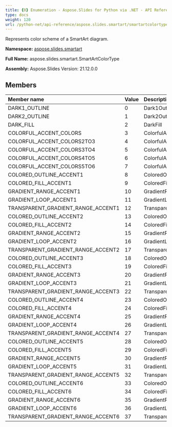 ```yaml
---
title: {0} Enumeration - Aspose.Slides for Python via .NET - API Reference
type: docs
weight: 120
url: /python-net/api-reference/aspose.slides.smartart/smartartcolortype/
---
```


Represents color scheme of a SmartArt diagram.

**Namespace:** [aspose.slides.smartart](/python-net/api-reference/aspose.slides.smartart/)

**Full Name:** aspose.slides.smartart.SmartArtColorType

**Assembly:**  Aspose.Slides Version: 21.12.0.0

## **Members**
|**Member name**|**Value**|**Description**|
| :- | :- | :- |
|DARK1_OUTLINE|0|Dark1Outline|
|DARK2_OUTLINE|1|Dark2Outline|
|DARK_FILL|2|DarkFill|
|COLORFUL_ACCENT_COLORS|3|ColorfulAccentColors|
|COLORFUL_ACCENT_COLORS2TO3|4|ColorfulAccentColors2to3|
|COLORFUL_ACCENT_COLORS3TO4|5|ColorfulAccentColors3to4|
|COLORFUL_ACCENT_COLORS4TO5|6|ColorfulAccentColors4to5|
|COLORFUL_ACCENT_COLORS5TO6|7|ColorfulAccentColors5to6|
|COLORED_OUTLINE_ACCENT1|8|ColoredOutlineAccent1|
|COLORED_FILL_ACCENT1|9|ColoredFillAccent1|
|GRADIENT_RANGE_ACCENT1|10|GradientRangeAccent1|
|GRADIENT_LOOP_ACCENT1|11|GradientLoopAccent1|
|TRANSPARENT_GRADIENT_RANGE_ACCENT1|12|TransparentGradientRangeAccent1|
|COLORED_OUTLINE_ACCENT2|13|ColoredOutlineAccent2|
|COLORED_FILL_ACCENT2|14|ColoredFillAccent2|
|GRADIENT_RANGE_ACCENT2|15|GradientRangeAccent2|
|GRADIENT_LOOP_ACCENT2|16|GradientLoopAccent2|
|TRANSPARENT_GRADIENT_RANGE_ACCENT2|17|TransparentGradientRangeAccent2|
|COLORED_OUTLINE_ACCENT3|18|ColoredOutlineAccent3|
|COLORED_FILL_ACCENT3|19|ColoredFillAccent3|
|GRADIENT_RANGE_ACCENT3|20|GradientRangeAccent3|
|GRADIENT_LOOP_ACCENT3|21|GradientLoopAccent3|
|TRANSPARENT_GRADIENT_RANGE_ACCENT3|22|TransparentGradientRangeAccent3|
|COLORED_OUTLINE_ACCENT4|23|ColoredOutlineAccent4|
|COLORED_FILL_ACCENT4|24|ColoredFillAccent4|
|GRADIENT_RANGE_ACCENT4|25|GradientRangeAccent4|
|GRADIENT_LOOP_ACCENT4|26|GradientLoopAccent4|
|TRANSPARENT_GRADIENT_RANGE_ACCENT4|27|TransparentGradientRangeAccent4|
|COLORED_OUTLINE_ACCENT5|28|ColoredOutlineAccent5|
|COLORED_FILL_ACCENT5|29|ColoredFillAccent5|
|GRADIENT_RANGE_ACCENT5|30|GradientRangeAccent5|
|GRADIENT_LOOP_ACCENT5|31|GradientLoopAccent5|
|TRANSPARENT_GRADIENT_RANGE_ACCENT5|32|TransparentGradientRangeAccent5|
|COLORED_OUTLINE_ACCENT6|33|ColoredOutlineAccent6|
|COLORED_FILL_ACCENT6|34|ColoredFillAccent6|
|GRADIENT_RANGE_ACCENT6|35|GradientRangeAccent6|
|GRADIENT_LOOP_ACCENT6|36|GradientLoopAccent6|
|TRANSPARENT_GRADIENT_RANGE_ACCENT6|37|TransparentGradientRangeAccent6|
